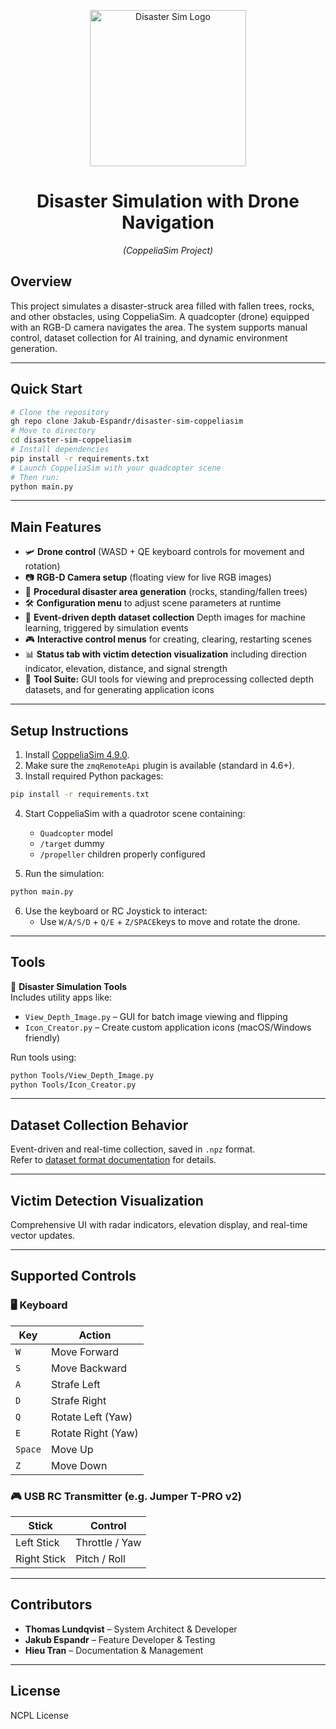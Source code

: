<p align="center">
  <a href="https://i.imghippo.com/files/snk6965sI.png">
    <img src="https://i.imghippo.com/files/snk6965sI.png" alt="Disaster Sim Logo" width="250"/>
  </a>
</p>

<h1 align="center">Disaster Simulation with Drone Navigation</h1>
<p align="center"><em>(CoppeliaSim Project)</em></p>

## Overview

This project simulates a disaster-struck area filled with fallen trees, rocks, and other obstacles, using CoppeliaSim. 
A quadcopter (drone) equipped with an RGB-D camera navigates the area. 
The system supports manual control, dataset collection for AI training, and dynamic environment generation.

---

## Quick Start

```bash
# Clone the repository
gh repo clone Jakub-Espandr/disaster-sim-coppeliasim
# Move to directory
cd disaster-sim-coppeliasim
# Install dependencies
pip install -r requirements.txt
# Launch CoppeliaSim with your quadcopter scene
# Then run:
python main.py
```

---

## Main Features

- 🛩️ **Drone control** (WASD + QE keyboard controls for movement and rotation)
- 📷 **RGB-D Camera setup** (floating view for live RGB images)
- 🌳 **Procedural disaster area generation** (rocks, standing/fallen trees)
- 🛠️ **Configuration menu** to adjust scene parameters at runtime
- 🧠 **Event-driven depth dataset collection** Depth images for machine learning, triggered by simulation events
- 🎮 **Interactive control menus** for creating, clearing, restarting scenes
- 📊 **Status tab with victim detection visualization** including direction indicator, elevation, distance, and signal strength
- 🧪 **Tool Suite:** GUI tools for viewing and preprocessing collected depth datasets, and for generating application icons

---

## Setup Instructions

1. Install [CoppeliaSim 4.9.0](https://www.coppeliarobotics.com/downloads.html).
2. Make sure the `zmqRemoteApi` plugin is available (standard in 4.6+).
3. Install required Python packages:

```bash
pip install -r requirements.txt
```

4. Start CoppeliaSim with a quadrotor scene containing:
   - `Quadcopter` model
   - `/target` dummy
   - `/propeller` children properly configured

5. Run the simulation:

```bash
python main.py
```

6. Use the keyboard or RC Joystick to interact:
   - Use `W/A/S/D` + `Q/E` + `Z/SPACE`keys to move and rotate the drone.

---

## Tools

🧰 **Disaster Simulation Tools**  
Includes utility apps like:

- `View_Depth_Image.py` – GUI for batch image viewing and flipping
- `Icon_Creator.py` – Create custom application icons (macOS/Windows friendly)

Run tools using:

```bash
python Tools/View_Depth_Image.py
python Tools/Icon_Creator.py
```

---

## Dataset Collection Behavior

Event-driven and real-time collection, saved in `.npz` format.  
Refer to [dataset format documentation](docs/dataset_format.md) for details.

---

## Victim Detection Visualization

Comprehensive UI with radar indicators, elevation display, and real-time vector updates.

---

## Supported Controls

### 🖥️ Keyboard

| Key     | Action             |
|---------|--------------------|
| `W`     | Move Forward       |
| `S`     | Move Backward      |
| `A`     | Strafe Left        |
| `D`     | Strafe Right       |
| `Q`     | Rotate Left (Yaw)  |
| `E`     | Rotate Right (Yaw) |
| `Space` | Move Up            |
| `Z`     | Move Down          |

### 🎮 USB RC Transmitter (e.g. Jumper T-PRO v2)

| Stick        | Control        |
|--------------|----------------|
| Left Stick   | Throttle / Yaw |
| Right Stick  | Pitch / Roll   |

---

## Contributors

- **Thomas Lundqvist** – System Architect & Developer  
- **Jakub Espandr** – Feature Developer & Testing  
- **Hieu Tran** – Documentation & Management

---

## License

NCPL License